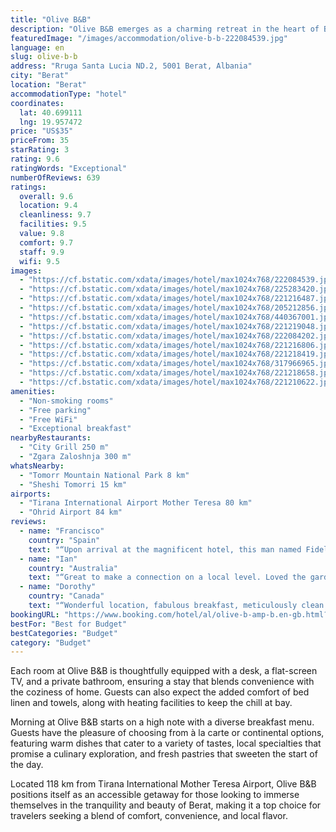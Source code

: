 ```yaml
---
title: "Olive B&B"
description: "Olive B&B emerges as a charming retreat in the heart of Berat, offering guests a serene garden view accommodation complemented by modern amenities."
featuredImage: "/images/accommodation/olive-b-b-222084539.jpg"
language: en
slug: olive-b-b
address: "Rruga Santa Lucia ND.2, 5001 Berat, Albania"
city: "Berat"
location: "Berat"
accommodationType: "hotel"
coordinates:
  lat: 40.699111
  lng: 19.957472
price: "US$35"
priceFrom: 35
starRating: 3
rating: 9.6
ratingWords: "Exceptional"
numberOfReviews: 639
ratings:
  overall: 9.6
  location: 9.4
  cleanliness: 9.7
  facilities: 9.5
  value: 9.8
  comfort: 9.7
  staff: 9.9
  wifi: 9.5
images:
  - "https://cf.bstatic.com/xdata/images/hotel/max1024x768/222084539.jpg?k=c803b6ab9f43f63e8855724c5a1c0f1bfc2867f89a1bc0c833e699613a2f3f2f&o=&hp=1"
  - "https://cf.bstatic.com/xdata/images/hotel/max1024x768/225283420.jpg?k=204c93782f2a1b1b6ae67df30f5f874fc34b3d8ef904d0ad101150193b42d96d&o=&hp=1"
  - "https://cf.bstatic.com/xdata/images/hotel/max1024x768/221216487.jpg?k=54c107490ac70fbc2867073dd8e29a4c3741c1a8585160e5e830cb07679b5bbf&o=&hp=1"
  - "https://cf.bstatic.com/xdata/images/hotel/max1024x768/205212856.jpg?k=aba922e6dc4a19c5d7201d91947dcf92c3cfc646bef44715eb2dd4d7f7824e10&o=&hp=1"
  - "https://cf.bstatic.com/xdata/images/hotel/max1024x768/440367001.jpg?k=9aba0dd322052d550c8b86cfee1266b8361932693daf5ae7ea5bc50f960e8a18&o=&hp=1"
  - "https://cf.bstatic.com/xdata/images/hotel/max1024x768/221219048.jpg?k=8ad6bd0b27e87bb567cb50b1cb2f6b2ef105dca1f91bed158a9a626a76b9b80b&o=&hp=1"
  - "https://cf.bstatic.com/xdata/images/hotel/max1024x768/222084202.jpg?k=c185bc7803f310c073bb4d71032f009b1a6e24b7f9528176169d95814de418fe&o=&hp=1"
  - "https://cf.bstatic.com/xdata/images/hotel/max1024x768/221216806.jpg?k=798831630150fa8dc9f043427987fda8bc28f537104d9d3a4236384b8c863c03&o=&hp=1"
  - "https://cf.bstatic.com/xdata/images/hotel/max1024x768/221218419.jpg?k=fab1e0a7d9c55e2d94744e2e40ac269876850f24eb52d9ca7af6db3623c9b8fc&o=&hp=1"
  - "https://cf.bstatic.com/xdata/images/hotel/max1024x768/317966965.jpg?k=45bfd624ff0316e263447707752e76500faa062742a859b9b293929d35d933f5&o=&hp=1"
  - "https://cf.bstatic.com/xdata/images/hotel/max1024x768/221218658.jpg?k=2a82a827b0256c6f87456f2b336509f3355093a97be3151205b5c4f6c713d662&o=&hp=1"
  - "https://cf.bstatic.com/xdata/images/hotel/max1024x768/221210622.jpg?k=c58dcbde4f11313b02170bc6078288ec4b5609386034d67f6c0ffdd4dc6713d2&o=&hp=1"
amenities:
  - "Non-smoking rooms"
  - "Free parking"
  - "Free WiFi"
  - "Exceptional breakfast"
nearbyRestaurants:
  - "City Grill 250 m"
  - "Zgara Zaloshnja 300 m"
whatsNearby:
  - "Tomorr Mountain National Park 8 km"
  - "Sheshi Tomorri 15 km"
airports:
  - "Tirana International Airport Mother Teresa 80 km"
  - "Ohrid Airport 84 km"
reviews:
  - name: "Francisco"
    country: "Spain"
    text: "“Upon arrival at the magnificent hotel, this man named Fidel was waiting for us. It is a house that has several rooms and the truth is that he left us the room with a view of the garden. Good parking for the car and close to the good few meters...”"
  - name: "Ian"
    country: "Australia"
    text: "“Great to make a connection on a local level. Loved the garden and was sent on my way with a bag of oranges pomegranate and a raki for breakfast. Very good hospitality. Hosts prepared breakfast early so I cou”"
  - name: "Dorothy"
    country: "Canada"
    text: "“Wonderful location, fabulous breakfast, meticulously clean.”"
bookingURL: "https://www.booking.com/hotel/al/olive-b-amp-b.en-gb.html?aid=8035640"
bestFor: "Best for Budget"
bestCategories: "Budget"
category: "Budget"
---
```


Each room at Olive B&B is thoughtfully equipped with a desk, a flat-screen TV, and a private bathroom, ensuring a stay that blends convenience with the coziness of home. Guests can also expect the added comfort of bed linen and towels, along with heating facilities to keep the chill at bay.

Morning at Olive B&B starts on a high note with a diverse breakfast menu. Guests have the pleasure of choosing from à la carte or continental options, featuring warm dishes that cater to a variety of tastes, local specialties that promise a culinary exploration, and fresh pastries that sweeten the start of the day.

Located 118 km from Tirana International Mother Teresa Airport, Olive B&B positions itself as an accessible getaway for those looking to immerse themselves in the tranquility and beauty of Berat, making it a top choice for travelers seeking a blend of comfort, convenience, and local flavor.